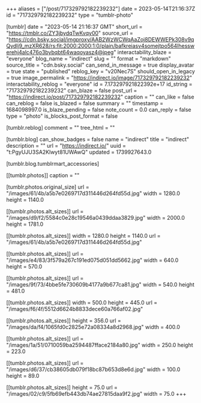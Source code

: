 +++
aliases = ["/post/717329792182239232"]
date = 2023-05-14T21:16:37Z
id = "717329792182239232"
type = "tumblr-photo"

[tumblr]
date = "2023-05-14 21:16:37 GMT"
short_url = "https://tmblr.co/ZY3jbydqTwKvqy00"
source_url = "https://cdn.bsky.social/imgproxy/AAB2WzWCWqAaZoj8DEWWEPk308v9qQydlj9_mzXR628/rs:fit:2000:2000:1:0/plain/bafkreiasv4somejtpo564lhesswerehj4alc476o3bybqbt64waqoyasz4@jpeg"
interactability_blaze = "everyone"
blog_name = "indirect"
slug = ""
format = "markdown"
source_title = "cdn.bsky.social"
can_send_in_message = true
display_avatar = true
state = "published"
reblog_key = "v20Nec7S"
should_open_in_legacy = true
image_permalink = "https://indirect.io/image/717329792182239232"
interactability_reblog = "everyone"
id = 7.173297921822392e+17
id_string = "717329792182239232"
can_blaze = false
post_url = "https://indirect.io/post/717329792182239232"
caption = ""
can_like = false
can_reblog = false
is_blazed = false
summary = ""
timestamp = 1684098997.0
is_blaze_pending = false
note_count = 0.0
can_reply = false
type = "photo"
is_blocks_post_format = false

[tumblr.reblog]
comment = ""
tree_html = ""

[tumblr.blog]
can_show_badges = false
name = "indirect"
title = "indirect"
description = ""
url = "https://indirect.io/"
uuid = "t:PgyUJU3SA2Klwyt81UWAwQ"
updated = 1739927643.0

[tumblr.blog.tumblrmart_accessories]

[[tumblr.photos]]
caption = ""

[tumblr.photos.original_size]
url = "/images/61/4b/a5b7e0269717d311446d264fd55d.jpg"
width = 1280.0
height = 1140.0

[[tumblr.photos.alt_sizes]]
url = "/images/d9/f2/5584c0e28c19546a0439ddaa3829.jpg"
width = 2000.0
height = 1781.0

[[tumblr.photos.alt_sizes]]
width = 1280.0
height = 1140.0
url = "/images/61/4b/a5b7e0269717d311446d264fd55d.jpg"

[[tumblr.photos.alt_sizes]]
url = "/images/e4/83/3f579a267c191ed075d051dd5662.jpg"
width = 640.0
height = 570.0

[[tumblr.photos.alt_sizes]]
url = "/images/9f/73/4bbe5fe730609b4177a9b677ca81.jpg"
width = 540.0
height = 481.0

[[tumblr.photos.alt_sizes]]
width = 500.0
height = 445.0
url = "/images/f6/4f/5512d6624b8833dece60a766af02.jpg"

[[tumblr.photos.alt_sizes]]
height = 356.0
url = "/images/da/f4/1065fd0c2825e72a08334a8d2968.jpg"
width = 400.0

[[tumblr.photos.alt_sizes]]
url = "/images/1a/51/0710059ba2594487fface2184a80.jpg"
width = 250.0
height = 223.0

[[tumblr.photos.alt_sizes]]
url = "/images/d6/37/cb38605db079f18bc87b653d8e6d.jpg"
width = 100.0
height = 89.0

[[tumblr.photos.alt_sizes]]
height = 75.0
url = "/images/02/c9/5fb69efb443db74ae27815daa9f2.jpg"
width = 75.0
+++

